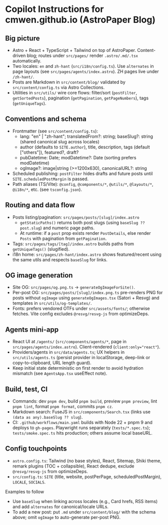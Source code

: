 # Copilot Instructions for cmwen.github.io (AstroPaper Blog)

## Big picture

- Astro + React + TypeScript + Tailwind on top of AstroPaper. Content-driven blog; routes under `src/pages/` render `.astro/.md/.tsx` automatically.
- Two locales: `en` and `zh-hant` (`src/i18n/config.ts`). Use `alternates` in page layouts (see `src/pages/agents/index.astro`). ZH pages live under `/zh-hant/`.
- Posts are Markdown in `src/content/blog/` validated by `src/content/config.ts` via Astro Collections.
- Utilities in `src/utils/` wire core flows: filter/sort (`postFilter`, `getSortedPosts`), pagination (`getPagination`, `getPageNumbers`), tags (`getUniqueTags`).

## Conventions and schema

- Frontmatter (see `src/content/config.ts`):
  - lang: "en" | "zh-hant"; translatedFrom?: string; baseSlug?: string (shared canonical slug across locales)
  - author (defaults to `SITE.author`), title, description, tags (default ["others"]), featured?, draft?
  - pubDatetime: Date; modDatetime?: Date (sorting prefers modDatetime)
  - ogImage?: image|string (>=1200x630), canonicalURL?: string
- Scheduled publishing: `postFilter` hides drafts and future posts until `SITE.scheduledPostMargin` is passed.
- Path aliases (TS/Vite): `@config`, `@components/*`, `@utils/*`, `@layouts/*`, `@i18n/*`, etc. (see `tsconfig.json`).

## Routing and data flow

- Posts listing/pagination: `src/pages/posts/[slug]/index.astro`
  - `getStaticPaths()` returns both post slugs (using `baseSlug ?? post.slug`) and numeric page paths.
  - At runtime: if a `post` prop exists render `PostDetails`, else render `Posts` with pagination from `getPagination`.
- Tags: `src/pages/tags/[tag]/index.astro` builds paths from `getUniqueTags()` (slugified).
- i18n home: `src/pages/zh-hant/index.astro` shows featured/recent using the same utils and respects `baseSlug` for links.

## OG image generation

- Site OG: `src/pages/og.png.ts` → `generateOgImageForSite()`.
- Per-post OG: `src/pages/posts/[slug]/index.png.ts` pre-renders PNG for posts without `ogImage` using `generateOgImages.tsx` (Satori + Resvg) and templates in `src/utils/og-templates/`.
- Fonts: prefers vendored OTFs under `src/assets/fonts/`; otherwise fetches. Vite config excludes `@resvg/resvg-js` from optimizeDeps.

## Agents mini-app

- React UI at `/agents/` (`src/components/agents/*`, page in `src/pages/agents/index.astro`). Client-rendered (`client:only="react"`).
- Providers/agents in `src/data/agents.ts`; UX helpers in `src/utils/agents.ts` (persist provider in localStorage, deep-link or copy-to-clipboard, URL length guard).
- Keep initial state deterministic on first render to avoid hydration mismatch (see `AgentsApp.tsx` useEffect note).

## Build, test, CI

- Commands: dev `pnpm dev`, build `pnpm build`, preview `pnpm preview`, lint `pnpm lint`, format `pnpm format`, commits `pnpm cz`.
- Markdown search: FuseJS in `src/components/Search.tsx` (links use `(data as any).baseSlug ?? slug`).
- CI: `.github/workflows/main.yaml` builds with Node 22 + pnpm 9 and deploys to `gh-pages`. Playwright runs separately (`tests/*.spec.ts`); `tests/smoke.spec.ts` hits production; others assume local baseURL.

## Config touchpoints

- `astro.config.ts`: Tailwind (no base styles), React, Sitemap, Shiki theme, remark plugins (TOC + collapsible), React dedupe, exclude `@resvg/resvg-js` from optimizeDeps.
- `src/config.ts`: `SITE` (title, website, postPerPage, scheduledPostMargin), `LOCALE`, `SOCIALS`.

Examples to follow

- Use `baseSlug` when linking across locales (e.g., Card hrefs, RSS items) and add `alternates` for canonical/locale URLs.
- To add a new post: put `.md` under `src/content/blog/` with the schema above; omit `ogImage` to auto-generate per-post PNG.
